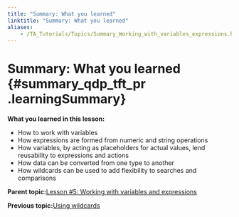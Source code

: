 ```yaml
--- 
title: "Summary: What you learned"
linktitle: "Summary: What you learned"
aliases: 
    - /TA_Tutorials/Topics/Summary_Working_with_variables_expressions.html
---
```

# Summary: What you learned {#summary_qdp_tft_pr .learningSummary}

**What you learned in this lesson:**

-   How to work with variables
-   How expressions are formed from numeric and string operations
-   How variables, by acting as placeholders for actual values, lend reusability to expressions and actions
-   How data can be converted from one type to another
-   How wildcards can be used to add flexibility to searches and comparisons

**Parent topic:**[Lesson \#5: Working with variables and expressions](../../TA_Tutorials/Topics/Tutorial_Working_with_variables_and_expressions.html)

**Previous topic:**[Using wildcards](../../TA_Tutorials/Topics/Using_wildcards.html)

